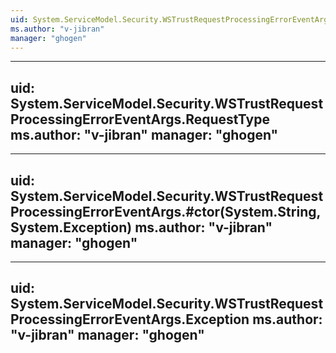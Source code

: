 ```yaml
---
uid: System.ServiceModel.Security.WSTrustRequestProcessingErrorEventArgs
ms.author: "v-jibran"
manager: "ghogen"
---
```


---
uid: System.ServiceModel.Security.WSTrustRequestProcessingErrorEventArgs.RequestType
ms.author: "v-jibran"
manager: "ghogen"
---

---
uid: System.ServiceModel.Security.WSTrustRequestProcessingErrorEventArgs.#ctor(System.String,System.Exception)
ms.author: "v-jibran"
manager: "ghogen"
---

---
uid: System.ServiceModel.Security.WSTrustRequestProcessingErrorEventArgs.Exception
ms.author: "v-jibran"
manager: "ghogen"
---
